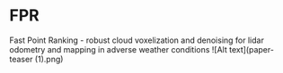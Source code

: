 # FPR
Fast Point Ranking - robust cloud voxelization and denoising for lidar odometry and mapping in adverse weather conditions
![Alt text](paper-teaser (1).png)
